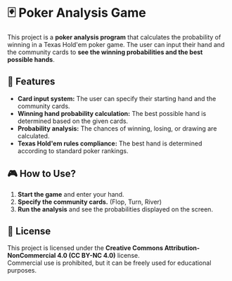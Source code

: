# 🃏 Poker Analysis Game  

This project is a **poker analysis program** that calculates the probability of winning in a Texas Hold'em poker game. The user can input their hand and the community cards to **see the winning probabilities and the best possible hands**.  

## 📌 **Features**  

- **Card input system:** The user can specify their starting hand and the community cards.  
- **Winning hand probability calculation:** The best possible hand is determined based on the given cards.  
- **Probability analysis:** The chances of winning, losing, or drawing are calculated.  
- **Texas Hold'em rules compliance:** The best hand is determined according to standard poker rankings.  

## 🎮 **How to Use?**  

1. **Start the game** and enter your hand.  
2. **Specify the community cards.** (Flop, Turn, River)  
3. **Run the analysis** and see the probabilities displayed on the screen.  

## 📜 **License**  
This project is licensed under the **Creative Commons Attribution-NonCommercial 4.0 (CC BY-NC 4.0)** license.  
Commercial use is prohibited, but it can be freely used for educational purposes.  
